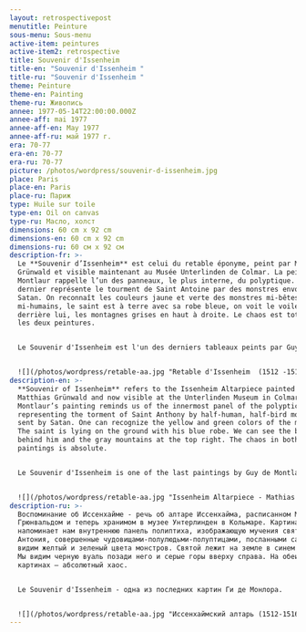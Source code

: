 ```yaml
---
layout: retrospectivepost
menutitle: Peinture
sous-menu: Sous-menu
active-item: peintures
active-item2: retrospective
title: Souvenir d'Issenheim
title-en: "Souvenir d'Issenheim "
title-ru: "Souvenir d'Issenheim "
theme: Peinture
theme-en: Painting
theme-ru: Живопись
annee: 1977-05-14T22:00:00.000Z
annee-aff: mai 1977
annee-aff-en: May 1977
annee-aff-ru: май 1977 г.
era: 70-77
era-en: 70-77
era-ru: 70-77
picture: /photos/wordpress/souvenir-d-issenheim.jpg
place: Paris
place-en: Paris
place-ru: Париж
type: Huile sur toile
type-en: Oil on canvas
type-ru: Масло, холст
dimensions: 60 cm x 92 cm
dimensions-en: 60 cm x 92 cm
dimensions-ru: 60 см x 92 см
description-fr: >-
  Le **Souvenir d’Issenheim** est celui du retable éponyme, peint par Matthias
  Grünwald et visible maintenant au Musée Unterlinden de Colmar. La peinture de
  Montlaur rappelle l’un des panneaux, le plus interne, du polyptique. Ce
  dernier représente le tourment de Saint Antoine par des monstres envoyés par
  Satan. On reconnaît les couleurs jaune et verte des monstres mi-bêtes,
  mi-humains, le saint est à terre avec sa robe bleue, on voit le voile noir
  derrière lui, les montagnes grises en haut à droite. Le chaos est total dans
  les deux peintures. 


  Le Souvenir d'Issenheim est l'un des derniers tableaux peints par Guy de Montlaur.


  ![](/photos/wordpress/retable-aa.jpg "Retable d'Issenheim  (1512 -1516) - Mathias Grünwald - photo Stephen Shankland")
description-en: >-
  **Souvenir of Issenheim** refers to the Issenheim Altarpiece painted by
  Matthias Grünwald and now visible at the Unterlinden Museum in Colmar.
  Montlaur’s painting reminds us of the innermost panel of the polyptich
  representing the torment of Saint Anthony by half-human, half-bird monsters
  sent by Satan. One can recognize the yellow and green colors of the monsters.
  The saint is lying on the ground with his blue robe. We can see the black veil
  behind him and the gray mountains at the top right. The chaos in both
  paintings is absolute.


  Le Souvenir d'Issenheim is one of the last paintings by Guy de Montlaur.


  ![](/photos/wordpress/retable-aa.jpg "Issenheim Altarpiece - Mathias Grünwald (1512 - 1516) - photo Stephen Shankland")
description-ru: >-
  Воспоминание об Иссенхайме - речь об алтаре Иссенхайма, расписанном Матиасом
  Грюнвальдом и теперь хранимом в музее Унтерлинден в Кольмаре. Картина Монлора
  напоминает нам внутреннюю панель полиптиха, изображающую мучения святого
  Антония, совершенные чудовищами-полулюдьми-полуптицами, посланными сатаной. Мы
  видим желтый и зеленый цвета монстров. Святой лежит на земле в синем одеянии.
  Мы видим черную вуаль позади него и серые горы вверху справа. На обеих
  картинах – абсолютный хаос.


  Le Souvenir d'Issenheim - одна из последних картин Ги де Монлора.


  ![](/photos/wordpress/retable-aa.jpg "Иссенхаймский алтарь (1512-1516), Матиас Грюнвальд - фото Стивена Шенкленда")
---
```

